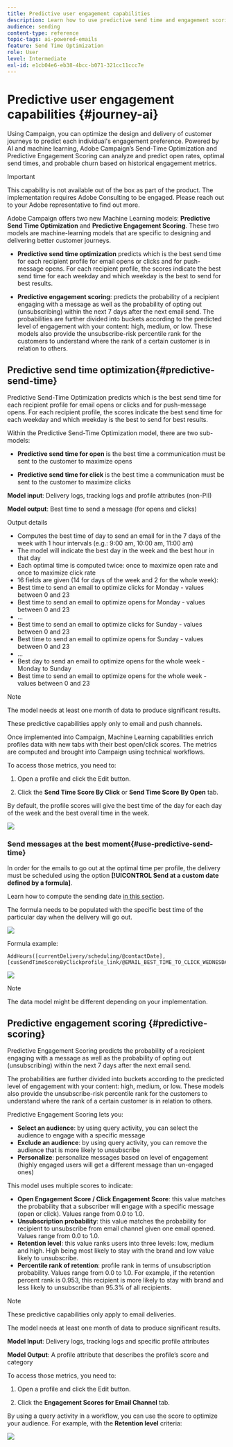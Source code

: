 ```yaml
---
title: Predictive user engagement capabilities
description: Learn how to use predictive send time and engagement scoring.
audience: sending
content-type: reference
topic-tags: ai-powered-emails
feature: Send Time Optimization
role: User
level: Intermediate
exl-id: e1cb04e6-eb38-4bcc-b071-321cc11ccc7e
---
```

# Predictive user engagement capabilities {#journey-ai}

Using Campaign, you can optimize the design and delivery of customer journeys to predict each individual's engagement preference. Powered by AI and machine learning, Adobe Campaign’s Send-Time Optimization and Predictive Engagement Scoring can analyze and predict open rates, optimal send times, and probable churn based on historical engagement metrics.

>[!IMPORTANT]
>
>This capability is not available out of the box as part of the product. The implementation requires Adobe Consulting to be engaged. Please reach out to your Adobe representative to find out more.

Adobe Campaign offers two new Machine Learning models: **Predictive Send Time Optimization** and **Predictive Engagement Scoring**. These two models are machine-learning models that are specific to designing and delivering better customer journeys.

* **Predictive send time optimization** predicts which is the best send time for each recipient profile for email opens or clicks and for push-message opens. For each recipient profile, the scores indicate the best send time for each weekday and which weekday is the best to send for best results.

* **Predictive engagement scoring**: predicts the probability of a recipient engaging with a message as well as the probability of opting out (unsubscribing) within the next 7 days after the next email send. The probabilities are further divided into buckets according to the predicted level of engagement with your content: high, medium, or low. These models also provide the unsubscribe-risk percentile rank for the customers to understand where the rank of a certain customer is in relation to others.

## Predictive send time optimization{#predictive-send-time}

Predictive Send-Time Optimization predicts which is the best send time for each recipient profile for email opens or clicks and for push-message opens. For each recipient profile, the scores indicate the best send time for each weekday and which weekday is the best to send for best results.

Within the Predictive Send-Time Optimization model, there are two sub-models:

*	**Predictive send time for open** is the best time a communication must be sent to the customer to maximize opens

*	**Predictive send time for click** is the best time a communication must be sent to the customer to maximize clicks

**Model input**: Delivery logs, tracking logs and profile attributes (non-PII)

**Model output**: Best time to send a message (for opens and clicks)

Output details

*	Computes the best time of day to send an email for in the 7 days of the week with 1 hour intervals (e.g.: 9:00 am, 10:00 am, 11:00 am)
*	The model will indicate the best day in the week and the best hour in that day
*	Each optimal time is computed twice: once to maximize open rate and once to maximize click rate
*	16 fields are given (14 for days of the week and 2 for the whole week):
*	Best time to send an email to optimize clicks for Monday - values between 0 and 23
*	Best time to send an email to optimize opens for Monday - values between 0 and 23
* ...
*	Best time to send an email to optimize clicks for Sunday - values between 0 and 23
*	Best time to send an email to optimize opens for Sunday - values between 0 and 23
* ...
*	Best day to send an email to optimize opens for the whole week - Monday to Sunday
*	Best time to send an email to optimize opens for the whole week - values between 0 and 23

>[!NOTE]
>
>The model needs at least one month of data to produce significant results.
>
>These predictive capabilities apply only to email and push channels.

Once implemented into Campaign, Machine Learning capabilities enrich profiles data with new tabs with their best open/click scores. The metrics are computed and brought into Campaign using technical workflows.

To access those metrics, you need to:

1. Open a profile and click the Edit button.

1. Click the **Send Time Score By Click** or **Send Time Score By Open** tab.

By default, the profile scores will give the best time of the day for each day of the week and the best overall time in the week.

![](assets/do-not-localize/SendTimeScore.png)

### Send messages at the best moment{#use-predictive-send-time}

In order for the emails to go out at the optimal time per profile, the delivery must be scheduled using the option **[!UICONTROL Send at a custom date defined by a formula]**.

Learn how to compute the sending date [in this section](../../sending/using/computing-the-sending-date.md).

The formula needs to be populated with the specific best time of the particular day when the delivery will go out.

![](assets/do-not-localize/ComputeSendingDate.png)

Formula example:

```
AddHours([currentDelivery/scheduling/@contactDate],
[cusSendTimeScoreByClickprofile_link/@EMAIL_BEST_TIME_TO_CLICK_WEDNESDAY])
```

![](assets/do-not-localize/SendingDateFormula.png)

>[!NOTE]
>
>The data model might be different depending on your implementation.

## Predictive engagement scoring {#predictive-scoring}

Predictive Engagement Scoring predicts the probability of a recipient engaging with a message as well as the probability of opting out (unsubscribing) within the next 7 days after the next email send.

The probabilities are further divided into buckets according to the predicted level of engagement with your content: high, medium, or low. These models also provide the unsubscribe-risk percentile rank for the customers to understand where the rank of a certain customer is in relation to others.

Predictive Engagement Scoring lets you:

*	**Select an audience**: by using query activity, you can select the audience to engage with a specific message
*	**Exclude an audience**: by using query activity, you can remove the audience that is more likely to unsubscribe
*	**Personalize**: personalize messages based on level of engagement (highly engaged users will get a different message than un-engaged ones)

This model uses multiple scores to indicate:

*	**Open Engagement Score / Click Engagement Score**: this value matches the probability that a subscriber will engage with a specific message (open or click). Values range from 0.0 to 1.0.
*	**Unsubscription probability**: this value matches the probability for recipient to unsubscribe from email channel given one email opened. Values range from 0.0 to 1.0.
*	**Retention level**: this value ranks users into three levels: low, medium and high. High being most likely to stay with the brand and low value likely to unsubscribe.
*	**Percentile rank of retention**: profile rank in terms of unsubscription probability. Values range from 0.0 to 1.0. For example, if the retention percent rank is 0.953, this recipient is more likely to stay with brand and less likely to unsubscribe than 95.3% of all recipients.

>[!NOTE]
>
>These predictive capabilities only apply to email deliveries.
>
>The model needs at least one month of data to produce significant results.

**Model Input**: Delivery logs, tracking logs and specific profile attributes

**Model Output**: A profile attribute that describes the profile’s score and category

To access those metrics, you need to:

1. Open a profile and click the Edit button.

1. Click the **Engagement Scores for Email Channel** tab.

By using a query activity in a workflow, you can use the score to optimize your audience. For example, with the **Retention level** criteria:

![](assets/do-not-localize/predictive_score_query.png)
